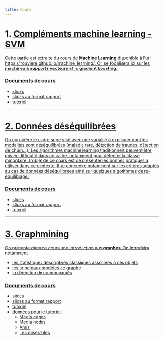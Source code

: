 ```yaml
---
title: Cours
---
```


# 1. <u> Compléments machine learning - SVM <u>

Cette partie est extraite du cours de **Machine Learning** disponible à l'url <https://lrouviere.github.io/machine_learning/>. On se focalisera ici sur les **machines à supports vecteurs** et le **gradient boosting**.

### Documents de cours

- [slides](cours_svm.pdf)
- [slides au format rapport](cours_svm_article.pdf)
- [tutoriel](https://lrouviere.github.io/TUTO_ML/)

 ---

# 2. <u> Données déséquilibrées <u> 

On considère le cadre supervisé avec une variable à expliquer dont les modalités sont déséquilibrées (maladie rare, détection de fraudes, détection de churn…). 
Les algorithmes machine learning traditionnels peuvent être mis en difficulté dans ce cadre, notamment pour détecter la classe minoritaire. L’objet de ce cours est de présenter les bonnes pratiques à utiliser dans ce contexte. Il se concentre notamment sur les critères adaptés au cas de données déséquilibrées ainsi sur quelques algorithmes de ré-équilibrage.

### Documents de cours

- [slides](cours_don_des.pdf)
- [slides au format rapport](cours_article_don_des.pdf)
- [tutoriel](https://lrouviere.github.io/TUTO_ML/dondes.html)

 ---

# 3. <u> Graphmining <u> 

On présente dans ce cours une introduction aux **graphes**. On introduira notamment 

- les statistiques descriptives classiques associées à ces objets
- les principaux modèles de graphe
- la détection de communautés

### Documents de cours

- [slides](cours_graphes.pdf)
- [slides au format rapport](cours_article_graphes.pdf)
- [tutoriel](https://lrouviere.github.io/TUTO_GRAPHES)
- données pour le tutoriel :
    - [Media edges](data/Dataset1-Media-Example-EDGES.csv)
    - [Media nodes](data/Dataset1-Media-Example-NODES.csv)
    - [Amis](data/Friendship-network_data_2013.csv)
    - [Les misérables](data/lesmis.gml)

<!---

# 2. <u> Grande dimension <u> 

### Documents de cours

- [slides](cours_grand_dim.pdf)
- [slides au format rapport](cours_article_grand_dim.pdf)

### Exercices, notebook

- [Feuille de TD](td_grande_dim.pdf)
- Tutoriel 1 : Introduction à la grande dimension [Rmd](std_tuto_intro_grande_dim.Rmd), [html](std_tuto_intro_grande_dim.nb.html)
- Tutoriel 2 : Réduction de la dimension [Rmd](std_tuto_red_dim.Rmd), [html](std_tuto_red_dim.nb.html)
- Tutoriel 3 : Modèle additif  [Rmd](std_tuto_gam.Rmd), [html](std_tuto_gam.nb.html)
- Tutoriel 4 : Régularisation  [Rmd](std_tuto_regul.Rmd), [html](std_tuto_regul.nb.html)

### Corrections

- [Introduction à la grande dimension](tuto_intro_grande_dim.html)
- [Réduction de la dimension](tuto_red_dim.html)
- [Régularisation](tuto_regul.html)


### Données

- [panne](panne.txt)

 ---

# 3. <u>Introduction à Shiny<u>

Cette partie est basée entièrement sur les supports de cours de Benoît Thieurmel que l'on trouvera ici : [https://github.com/datastorm-open/tuto_shiny_rennes](https://github.com/datastorm-open/tuto_shiny_rennes). On utlisera notamment :

- [Le support de cours](support_shiny.pdf)
- [La feuille de TP](tp_shiny.pdf)

 ---

# 4. <u>Graphes<u>

### Documents de cours


- [slides](cours.pdf)
- [slides au format rapport](cours_article.pdf)


### Exercices, notebook

- Exemple de fichier de style css pour notebook : [styles.css](styles.css)
- Tutoriel 1 : Construction de graphes. Fichiers [Rmd](tuto1_std.Rmd), [html](tuto1_std.nb.html)
- Tutoriel 2 : Modèles et construction de graphes. Fichiers [Rmd](tuto2_std.Rmd), [html](tuto2_std.nb.html)
- Tutoriel 3 : Modularité. Fichiers [Rmd](tuto3_std.Rmd), [html](tuto3_std.nb.html)
- Tutoriel 4 : Clustering spectral. Fichiers [Rmd](tuto4_std.Rmd), [html](tuto4_std.nb.html)



### Données

- [Media edges](Dataset1-Media-Example-EDGES.csv)
- [Media nodes](Dataset1-Media-Example-NODES.csv)
- [Amis](Friendship-network_data_2013.csv)
- [Karaté](karate.gml)
- [Les misérables](lesmis.gml)


### Corrections

- [tuto 1](tuto1.html)
- [tuto 2](tuto2.html)
- [tuto 3](tuto3.html)
- [tuto 4](tuto4.html)


 ---

# 5. <u> Datacamp <u> 

- [slides](slides_datacamp.pdf)
- [Exemple de correction](datacamp.nb.html)

 ---

# 6. <u> Dplyr, ggplot et leaflet <u> 

### Documents de cours

- [slides](pres_R.pdf)

### Exercices, notebook

- [Dplyr](dplyr_std.Rmd)
- [Ggplot](ggplot_std.Rmd), figures pour le **Rmd** : [challenge 1](challenge1.pdf), [challenge 2](challenge2.pdf), [challenge 3](challenge3.pdf), [challenge 4](challenge4.pdf)
- [Leaflet](leaflet_std.Rmd)

### Données

- [mydata.csv](mydata.csv)
- [mydata2.csv](mydata2.csv)
- [piscines.csv](piscines.csv)
- [ozone.txt](ozone.txt)
- [taches_solaires.csv](taches_solaires.csv)
  
### Corrections

- [Dplyr](dplyr.html)
- [Ggplot](ggplot.html)
- [Leaflet](leaflet.html)


 ---

--->

